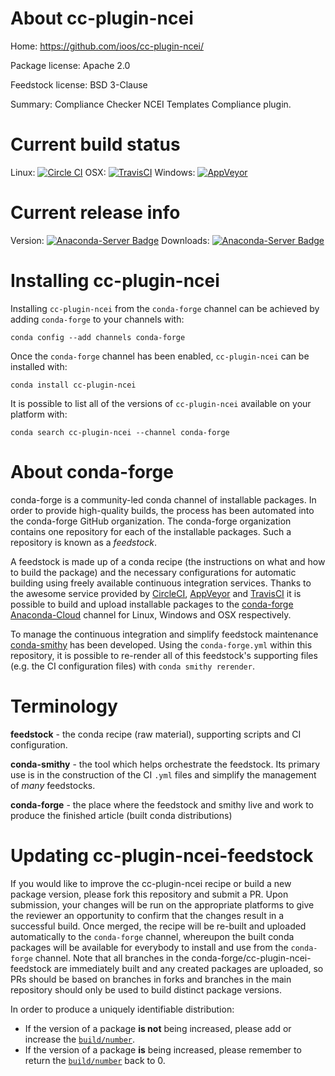 About cc-plugin-ncei
====================

Home: https://github.com/ioos/cc-plugin-ncei/

Package license: Apache 2.0

Feedstock license: BSD 3-Clause

Summary: Compliance Checker NCEI Templates Compliance plugin.



Current build status
====================

Linux: [![Circle CI](https://circleci.com/gh/conda-forge/cc-plugin-ncei-feedstock.svg?style=shield)](https://circleci.com/gh/conda-forge/cc-plugin-ncei-feedstock)
OSX: [![TravisCI](https://travis-ci.org/conda-forge/cc-plugin-ncei-feedstock.svg?branch=master)](https://travis-ci.org/conda-forge/cc-plugin-ncei-feedstock)
Windows: [![AppVeyor](https://ci.appveyor.com/api/projects/status/github/conda-forge/cc-plugin-ncei-feedstock?svg=True)](https://ci.appveyor.com/project/conda-forge/cc-plugin-ncei-feedstock/branch/master)

Current release info
====================
Version: [![Anaconda-Server Badge](https://anaconda.org/conda-forge/cc-plugin-ncei/badges/version.svg)](https://anaconda.org/conda-forge/cc-plugin-ncei)
Downloads: [![Anaconda-Server Badge](https://anaconda.org/conda-forge/cc-plugin-ncei/badges/downloads.svg)](https://anaconda.org/conda-forge/cc-plugin-ncei)

Installing cc-plugin-ncei
=========================

Installing `cc-plugin-ncei` from the `conda-forge` channel can be achieved by adding `conda-forge` to your channels with:

```
conda config --add channels conda-forge
```

Once the `conda-forge` channel has been enabled, `cc-plugin-ncei` can be installed with:

```
conda install cc-plugin-ncei
```

It is possible to list all of the versions of `cc-plugin-ncei` available on your platform with:

```
conda search cc-plugin-ncei --channel conda-forge
```


About conda-forge
=================

conda-forge is a community-led conda channel of installable packages.
In order to provide high-quality builds, the process has been automated into the
conda-forge GitHub organization. The conda-forge organization contains one repository
for each of the installable packages. Such a repository is known as a *feedstock*.

A feedstock is made up of a conda recipe (the instructions on what and how to build
the package) and the necessary configurations for automatic building using freely
available continuous integration services. Thanks to the awesome service provided by
[CircleCI](https://circleci.com/), [AppVeyor](http://www.appveyor.com/)
and [TravisCI](https://travis-ci.org/) it is possible to build and upload installable
packages to the [conda-forge](https://anaconda.org/conda-forge)
[Anaconda-Cloud](http://docs.anaconda.org/) channel for Linux, Windows and OSX respectively.

To manage the continuous integration and simplify feedstock maintenance
[conda-smithy](http://github.com/conda-forge/conda-smithy) has been developed.
Using the ``conda-forge.yml`` within this repository, it is possible to re-render all of
this feedstock's supporting files (e.g. the CI configuration files) with ``conda smithy rerender``.


Terminology
===========

**feedstock** - the conda recipe (raw material), supporting scripts and CI configuration.

**conda-smithy** - the tool which helps orchestrate the feedstock.
                   Its primary use is in the construction of the CI ``.yml`` files
                   and simplify the management of *many* feedstocks.

**conda-forge** - the place where the feedstock and smithy live and work to
                  produce the finished article (built conda distributions)


Updating cc-plugin-ncei-feedstock
=================================

If you would like to improve the cc-plugin-ncei recipe or build a new
package version, please fork this repository and submit a PR. Upon submission,
your changes will be run on the appropriate platforms to give the reviewer an
opportunity to confirm that the changes result in a successful build. Once
merged, the recipe will be re-built and uploaded automatically to the
`conda-forge` channel, whereupon the built conda packages will be available for
everybody to install and use from the `conda-forge` channel.
Note that all branches in the conda-forge/cc-plugin-ncei-feedstock are
immediately built and any created packages are uploaded, so PRs should be based
on branches in forks and branches in the main repository should only be used to
build distinct package versions.

In order to produce a uniquely identifiable distribution:
 * If the version of a package **is not** being increased, please add or increase
   the [``build/number``](http://conda.pydata.org/docs/building/meta-yaml.html#build-number-and-string).
 * If the version of a package **is** being increased, please remember to return
   the [``build/number``](http://conda.pydata.org/docs/building/meta-yaml.html#build-number-and-string)
   back to 0.
